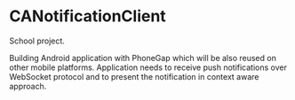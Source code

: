 CANotificationClient
====================

School project.

Building Android application with PhoneGap which will be also reused on other mobile platforms.
Application needs to receive push notifications over WebSocket protocol and to present the notification
in context aware approach.


